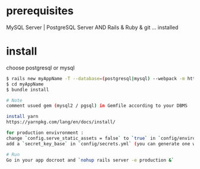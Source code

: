 
# prerequisites

MySQL Server | PostgreSQL Server AND Rails & Ruby & git ... installed

# install

choose postgresql or mysql 
```bash
$ rails new myAppName -T --database=(postgresql|mysql) --webpack -m https://raw.githubusercontent.com/k0p0/rails-template/master/full.rb
$ cd myAppName
$ bundle install

# Note
comment usued gem (mysql2 / pgsql) in Gemfile according to your DBMS

install yarn
https://yarnpkg.com/lang/en/docs/install/

for production envivronment : 
change `config.serve_static_assets = false` to `true` in `config/environments/production.rb`
add a `secret_key_base` in `config/secrets.yml` (you can generate one with `bundle exec rake secret`)

# Run 
Go in your app docroot and `nohup rails server -e production &`

